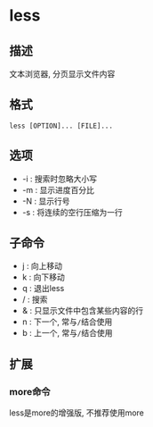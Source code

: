 # less

## 描述

文本浏览器, 分页显示文件内容

## 格式

    less [OPTION]... [FILE]...

## 选项
- -i : 搜索时忽略大小写
- -m : 显示进度百分比
- -N : 显示行号
- -s : 将连续的空行压缩为一行

## 子命令
- j : 向上移动
- k : 向下移动
- q : 退出less
- / : 搜索
- & : 只显示文件中包含某些内容的行
- n : 下一个, 常与`/`结合使用
- b : 上一个, 常与`/`结合使用

## 扩展
### more命令
less是more的增强版, 不推荐使用more